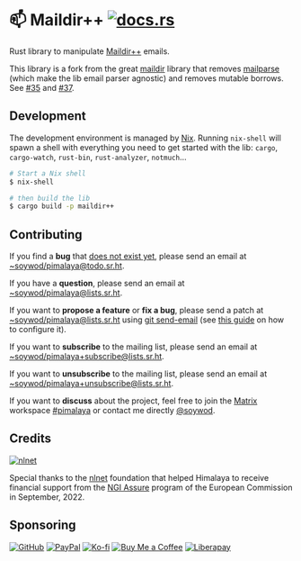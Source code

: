 # 📫 Maildir++ [![docs.rs](https://img.shields.io/docsrs/maildirpp)](https://docs.rs/maildirpp/latest/maildirpp/)

Rust library to manipulate [Maildir++](http://www.courier-mta.org/imap/README.maildirquota.html) emails.

This library is a fork from the great [maildir](https://github.com/staktrace/maildir) library that removes [mailparse](https://github.com/staktrace/mailparse) (which make the lib email parser agnostic) and removes mutable borrows. See [#35](https://github.com/staktrace/maildir/issues/35) and [#37](https://github.com/staktrace/maildir/issues/37).

## Development

The development environment is managed by [Nix](https://nixos.org/download.html). Running `nix-shell` will spawn a shell with everything you need to get started with the lib: `cargo`, `cargo-watch`, `rust-bin`, `rust-analyzer`, `notmuch`…

```sh
# Start a Nix shell
$ nix-shell

# then build the lib
$ cargo build -p maildir++
```

## Contributing

If you find a **bug** that [does not exist yet](https://todo.sr.ht/~soywod/pimalaya), please send an email at [~soywod/pimalaya@todo.sr.ht](mailto:~soywod/pimalaya@todo.sr.ht).

If you have a **question**, please send an email at [~soywod/pimalaya@lists.sr.ht](mailto:~soywod/pimalaya@lists.sr.ht).

If you want to **propose a feature** or **fix a bug**, please send a patch at [~soywod/pimalaya@lists.sr.ht](mailto:~soywod/pimalaya@lists.sr.ht) using [git send-email](https://git-scm.com/docs/git-send-email) (see [this guide](https://git-send-email.io/) on how to configure it).

If you want to **subscribe** to the mailing list, please send an email at [~soywod/pimalaya+subscribe@lists.sr.ht](mailto:~soywod/pimalaya+subscribe@lists.sr.ht).

If you want to **unsubscribe** to the mailing list, please send an email at [~soywod/pimalaya+unsubscribe@lists.sr.ht](mailto:~soywod/pimalaya+unsubscribe@lists.sr.ht).

If you want to **discuss** about the project, feel free to join the [Matrix](https://matrix.org/) workspace [#pimalaya](https://matrix.to/#/#pimalaya:matrix.org) or contact me directly [@soywod](https://matrix.to/#/@soywod:matrix.org).

## Credits

[![nlnet](https://nlnet.nl/logo/banner-160x60.png)](https://nlnet.nl/project/Himalaya/index.html)

Special thanks to the [nlnet](https://nlnet.nl/project/Himalaya/index.html) foundation that helped Himalaya to receive financial support from the [NGI Assure](https://www.ngi.eu/ngi-projects/ngi-assure/) program of the European Commission in September, 2022.

## Sponsoring

[![GitHub](https://img.shields.io/badge/-GitHub%20Sponsors-fafbfc?logo=GitHub%20Sponsors&style=flat-square)](https://github.com/sponsors/soywod)
[![PayPal](https://img.shields.io/badge/-PayPal-0079c1?logo=PayPal&logoColor=ffffff&style=flat-square)](https://www.paypal.com/paypalme/soywod)
[![Ko-fi](https://img.shields.io/badge/-Ko--fi-ff5e5a?logo=Ko-fi&logoColor=ffffff&style=flat-square)](https://ko-fi.com/soywod)
[![Buy Me a Coffee](https://img.shields.io/badge/-Buy%20Me%20a%20Coffee-ffdd00?logo=Buy%20Me%20A%20Coffee&logoColor=000000&style=flat-square)](https://www.buymeacoffee.com/soywod)
[![Liberapay](https://img.shields.io/badge/-Liberapay-f6c915?logo=Liberapay&logoColor=222222&style=flat-square)](https://liberapay.com/soywod)
